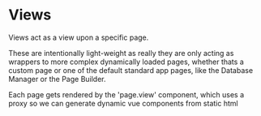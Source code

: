 # Views #
Views act as a view upon a specific page. 

These are intentionally light-weight as really they are only acting as wrappers 
to more complex dynamically loaded pages, whether thats a custom page or one of 
the default standard app pages, like the Database Manager or the Page Builder.

Each page gets rendered by the 'page.view' component, which uses a proxy so we 
can generate dynamic vue components from static html